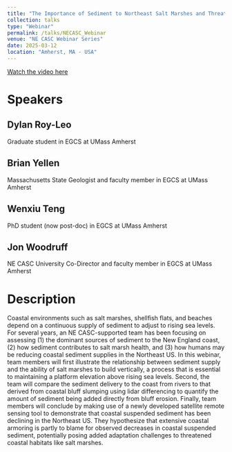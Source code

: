 ```yaml
---
title: "The Importance of Sediment to Northeast Salt Marshes and Threats Posed by Regional Decline in Coastal Sediment Supply"
collection: talks
type: "Webinar"
permalink: /talks/NECASC_Webinar
venue: "NE CASC Webinar Series"
date: 2025-03-12
location: "Amherst, MA - USA"
---
```


[Watch the video here](https://www.youtube.com/watch?v=xv00rQ3Xzzc)

Speakers
======
## Dylan Roy-Leo
Graduate student in EGCS at UMass Amherst
## Brian Yellen
Massachusetts State Geologist and faculty member in EGCS at UMass Amherst
## Wenxiu Teng
PhD student (now post-doc) in EGCS at UMass Amherst
## Jon Woodruff
NE CASC University Co-Director and faculty member in EGCS at UMass Amherst

Description
======
Coastal environments such as salt marshes, shellfish flats, and beaches depend on a continuous supply of sediment to adjust to rising sea levels. For several years, an NE CASC-supported team has been focusing on assessing (1) the dominant sources of sediment to the New England coast, (2) how sediment contributes to salt marsh health, and (3) how humans may be reducing coastal sediment supplies in the Northeast US. In this webinar, team members will first illustrate the relationship between sediment supply and the ability of salt marshes to build vertically, a process that is essential to maintaining a platform elevation above rising sea levels. Second, the team will compare the sediment delivery to the coast from rivers to that derived from coastal bluff slumping using lidar differencing to quantify the amount of sediment being added directly from bluff erosion. Finally, team members will conclude by making use of a newly developed satellite remote sensing tool to demonstrate that coastal suspended sediment has been declining in the Northeast US. They hypothesize that extensive coastal armoring is partly to blame for observed decreases in coastal suspended sediment, potentially posing added adaptation challenges to threatened coastal habitats like salt marshes.

